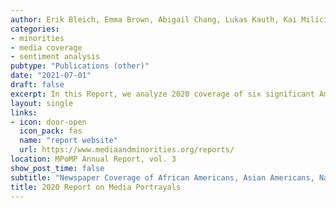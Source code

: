 ```yaml
---
author: Erik Bleich, Emma Brown, Abigail Chang, Lukas Kauth, Kai Milici, Nicolas Pantelick, Emily Wander, Maurits van der Veen
categories:
- minorities
- media coverage
- sentiment analysis
pubtype: "Publications (other)"
date: "2021-07-01"
draft: false
excerpt: In this Report, we analyze 2020 coverage of six significant American racial, ethnic, or religious groups: African Americans, Asian Americans, Native Americans, Latinos, Jews, and Muslims. Latinos and African Americans are the largest of these groups, constituting approximately 19% and 13% of the US population, respectively. Asian Americans are the next most numerous, at roughly 6%. Native Americans, Jews, and Muslims each make up approximately 1-2% of the American population. We address key questions about media coverage of these groups: Are some mentioned more frequently in US newspapers than others? How positive or negative is coverage of these groups, and why? How does 2020 compare to earlier years in terms of the amount and tone of coverage? What themes are present in the reporting of all six groups, and which were distinctive to each in 2020? In brief, our analyses show that coverage of African Americans stands out as being the most frequent and that of Muslims as the most negative, both by a wide margin.
layout: single
links:
- icon: door-open
  icon_pack: fas
  name: "report website"
  url: https://www.mediaandminorities.org/reports/
location: MPoMP Annual Report, vol. 3
show_post_time: false
subtitle: "Newspaper Coverage of African Americans, Asian Americans, Native Americans, Latinos, Jews, and Muslims"
title: 2020 Report on Media Portrayals
---
```



